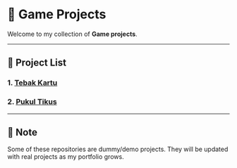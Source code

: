 # 🚀 Game Projects

Welcome to my collection of **Game projects**.  

---

## 📂 Project List

### 1. [Tebak Kartu](https://github.com/kangjessy/game-tebak-kartu)

### 2. [Pukul Tikus](https://github.com/kangjessy/pukul-tikus)


---

## 📌 Note
Some of these repositories are dummy/demo projects. They will be updated with real projects as my portfolio grows.  
